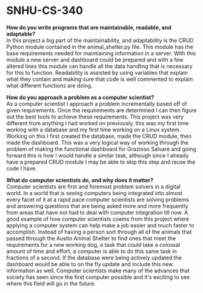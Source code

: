# SNHU-CS-340

**How do you write programs that are maintainable, readable, and adaptable?**<br />
In this project a big part of the maintainability, and adaptability is the CRUD Python module contained in the animal_shelter.py file. This module has the base requirements needed for maintiaining information in a server. With this module a new server and dashboard could be prepared and with a few altered lines this module can handle all the data handling that is necessary for this to function. Readability is assisted by using variables that explain what they contain and making sure that code is well commented to explain what different functions are doing.

**How do you approach a problem as a computer scientist?**<br />
As a computer scientist I approach a problem incrementally based off of given requirements. Once the requirements are determined I can then figure out the best tools to achieve these requirements. This project was very different from anything I had worked on previously, this was my first time working with a database and my first time working on a Linux system. Working on this I first created the database, made the CRUD module, then made the dashboard. This was a very logical way of working through the problem of making the functional dashboard for Grazioso Salvare and going forward this is how I would handle a similar task, although since I already have a prepared CRUD module I may be able to skip this step and reuse the code I have.

**What do computer scientists do, and why does it matter?**<br />
Computer scientists are first and foremost problem solvers in a digital world. In a world that is seeing computers being integrated into almost every facet of it at a rapid pace computer scientists are solving problems and answering questions that are being asked more and more frequently from areas that have not had to deal with computer integration till now. A good example of how computer scientists coems from this project where applying a computer system can help make a job easier and much faster to accomplish. Instead of having a person sort through all of the animals that passed through the Austin Animal Shelter to find ones that meet the requirements for a new working dog, a task that could take a colossal amount of time and effort, a computer is able to do this same task in fractions of a second. If the database were being actively updated the dashboard would be able to on the fly update and include this new information as well. Computer scientists make many of the advances that society has seen since the first computer possible and it's exciting to see where this field will go in the future.
